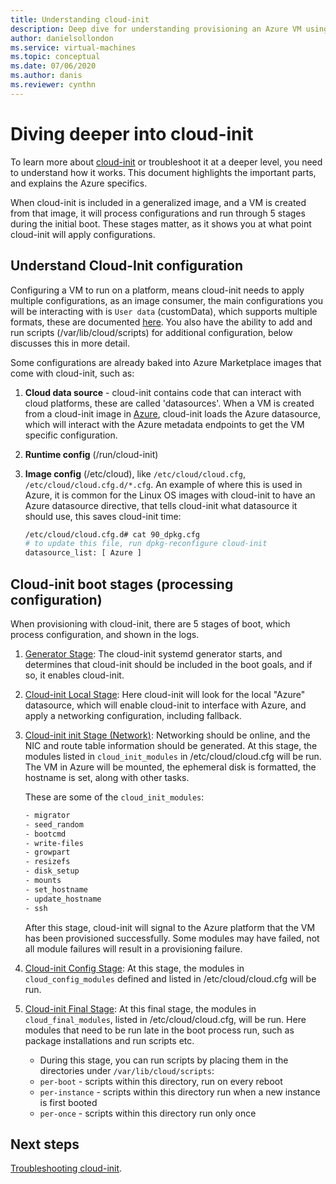 ```yaml
---
title: Understanding cloud-init 
description: Deep dive for understanding provisioning an Azure VM using cloud-init.
author: danielsollondon 
ms.service: virtual-machines
ms.topic: conceptual
ms.date: 07/06/2020
ms.author: danis
ms.reviewer: cynthn
---
```


# Diving deeper into cloud-init
To learn more about [cloud-init](https://cloudinit.readthedocs.io/en/latest/index.html) or troubleshoot it at a deeper level, you need to understand how it works. This document highlights the important parts, and explains the Azure specifics.

When cloud-init is included in a generalized image, and a VM is created from that image, it will process configurations and run through 5 stages during the initial boot. These stages matter, as it shows you at what point cloud-init will apply configurations. 


## Understand Cloud-Init configuration
Configuring a VM to run on a platform, means cloud-init needs to apply multiple configurations, as an image consumer, the main configurations you will be interacting with is `User data` (customData), which supports multiple formats, these are documented [here](https://cloudinit.readthedocs.io/en/latest/topics/format.html#user-data-formats). You also have the ability to add and run scripts (/var/lib/cloud/scripts) for additional configuration, below discusses this in more detail.

Some configurations are already baked into Azure Marketplace images that come with cloud-init, such as:

1. **Cloud data source** - cloud-init contains code that can interact with cloud platforms, these are called 'datasources'. When a VM is created from a cloud-init image in [Azure](https://cloudinit.readthedocs.io/en/latest/topics/datasources/azure.html#azure), cloud-init loads the Azure datasource, which will interact with the Azure metadata endpoints to get the VM specific configuration.
2. **Runtime config** (/run/cloud-init)
3. **Image config** (/etc/cloud), like `/etc/cloud/cloud.cfg`, `/etc/cloud/cloud.cfg.d/*.cfg`. An example of where this is used in Azure, it is common for the Linux OS images with cloud-init to have an Azure datasource directive, that tells cloud-init what datasource it should use, this saves cloud-init time:

   ```bash
   /etc/cloud/cloud.cfg.d# cat 90_dpkg.cfg
   # to update this file, run dpkg-reconfigure cloud-init
   datasource_list: [ Azure ]
   ```


## Cloud-init boot stages (processing configuration)

When provisioning with cloud-init, there are 5 stages of boot, which process configuration, and shown in the logs.

1. [Generator Stage](https://cloudinit.readthedocs.io/en/latest/topics/boot.html#generator): The cloud-init systemd generator starts, and determines that cloud-init should be included in the boot goals, and if so, it enables cloud-init. 

2. [Cloud-init Local Stage](https://cloudinit.readthedocs.io/en/latest/topics/boot.html#local): Here cloud-init will look for the local "Azure" datasource, which will enable cloud-init to interface with Azure, and apply a networking configuration, including fallback.

3. [Cloud-init init Stage (Network)](https://cloudinit.readthedocs.io/en/latest/topics/boot.html#network): Networking should be online, and the NIC and route table information should be generated. At this stage, the modules listed in `cloud_init_modules` in /etc/cloud/cloud.cfg will be run. The VM in Azure will be mounted, the ephemeral disk is formatted, the hostname is set, along with other tasks.

   These are some of the `cloud_init_modules`:
   
   ```bash
   - migrator
   - seed_random
   - bootcmd
   - write-files
   - growpart
   - resizefs
   - disk_setup
   - mounts
   - set_hostname
   - update_hostname
   - ssh
   ```
   
   After this stage, cloud-init will signal to the Azure platform that the VM has been provisioned successfully. Some modules may have failed, not all module failures will result in a provisioning failure.

4. [Cloud-init Config Stage](https://cloudinit.readthedocs.io/en/latest/topics/boot.html#config): At this stage, the modules in `cloud_config_modules` defined and listed in /etc/cloud/cloud.cfg will be run.


5. [Cloud-init Final Stage](https://cloudinit.readthedocs.io/en/latest/topics/boot.html#final): At this final stage, the modules in `cloud_final_modules`, listed in /etc/cloud/cloud.cfg, will be run. Here modules that need to be run late in the boot process run, such as package installations and run scripts etc. 

   -   During this stage, you can run scripts by placing them in the directories under `/var/lib/cloud/scripts`:
   - `per-boot` - scripts within this directory, run on every reboot
   - `per-instance` - scripts within this directory run when a new instance is first booted
   - `per-once` - scripts within this directory run only once

## Next steps

[Troubleshooting cloud-init](cloud-init-troubleshooting.md).
